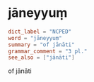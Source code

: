 # jāneyyuṃ

``` toml
dict_label = "NCPED"
word = "jāneyyuṃ"
summary = "of jānāti"
grammar_comment = "3 pl."
see_also = ["jānāti"]
```

of jānāti

